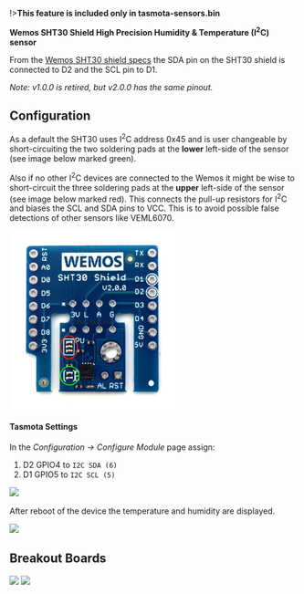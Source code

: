 !>**This feature is included only in tasmota-sensors.bin** 

**Wemos SHT30 Shield High Precision Humidity & Temperature (I<sup>2</sup>C) sensor**


From the [Wemos SHT30 shield specs](https://cleanuri.com/qMpp3V) the SDA pin on the SHT30 shield is connected to D2 and the SCL pin to D1. 

_Note: v1.0.0 is retired, but v2.0.0 has the same pinout._

## Configuration

As a default the SHT30 uses I<sup>2</sup>C address 0x45 and is user changeable by short-circuiting the two soldering pads at the **lower** left-side of the sensor (see image below marked green).

Also if no other I<sup>2</sup>C devices are connected to the Wemos it might be wise to short-circuit the three soldering pads at the **upper** left-side of the sensor (see image below marked red). This connects the pull-up resistors for I<sup>2</sup>C and biases the SCL and SDA pins to VCC. This is to avoid possible false detections of other sensors like VEML6070.

<img src="https://github.com/arendst/arendst.github.io/blob/master/media/wemos/wemos_sht30_shield_v2.0.0_marked_pads.jpg?raw=true" width=300>

#### Tasmota Settings
In the _Configuration -> Configure Module_ page assign:
1. D2 GPIO4 to `I2C SDA (6)`
2. D1 GPIO5 to `I2C SCL (5)`

<img src="https://github.com/arendst/arendst.github.io/blob/master/media/wemos/wemos_sht30_config_marked.jpg?raw=true" style="width:10em">

After reboot of the device the temperature and humidity are displayed.

<img src="https://github.com/arendst/arendst.github.io/blob/master/media/wemos/wemos_sht30_main_marked.jpg?raw=true" style="width:10em">

## Breakout Boards

<img src="https://github.com/arendst/arendst.github.io/blob/master/media/wemos/wemos_sht30_shield_v1.0.0.jpg?raw=true" width=220></img>
<img src="https://github.com/arendst/arendst.github.io/blob/master/media/wemos/wemos_sht30_shield_v2.0.0.jpg?raw=true" width=250></img>
